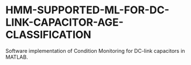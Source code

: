 # HMM-SUPPORTED-ML-FOR-DC-LINK-CAPACITOR-AGE-CLASSIFICATION
Software implementation of Condition Monitoring for DC-link capacitors in MATLAB.
